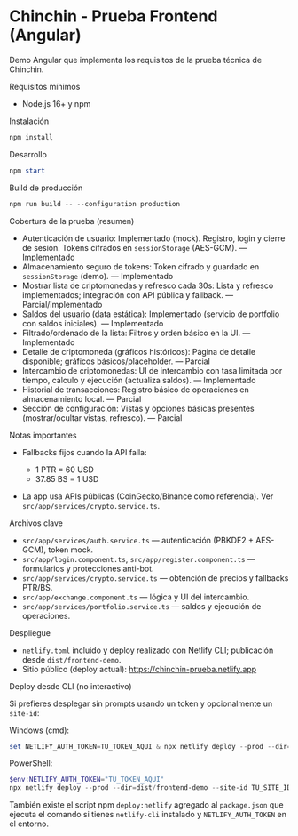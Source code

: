 # Chinchin - Prueba Frontend (Angular)

Demo Angular que implementa los requisitos de la prueba técnica de Chinchin.

Requisitos mínimos

- Node.js 16+ y npm

Instalación

```powershell
npm install
```

Desarrollo

```powershell
npm start
```

Build de producción

```powershell
npm run build -- --configuration production
```

Cobertura de la prueba (resumen)

- Autenticación de usuario: Implementado (mock). Registro, login y cierre de sesión. Tokens cifrados en `sessionStorage` (AES-GCM). — Implementado
- Almacenamiento seguro de tokens: Token cifrado y guardado en `sessionStorage` (demo). — Implementado
- Mostrar lista de criptomonedas y refresco cada 30s: Lista y refresco implementados; integración con API pública y fallback. — Parcial/Implementado
- Saldos del usuario (data estática): Implementado (servicio de portfolio con saldos iniciales). — Implementado
- Filtrado/ordenado de la lista: Filtros y orden básico en la UI. — Implementado
- Detalle de criptomoneda (gráficos históricos): Página de detalle disponible; gráficos básicos/placeholder. — Parcial
- Intercambio de criptomonedas: UI de intercambio con tasa limitada por tiempo, cálculo y ejecución (actualiza saldos). — Implementado
- Historial de transacciones: Registro básico de operaciones en almacenamiento local. — Parcial
- Sección de configuración: Vistas y opciones básicas presentes (mostrar/ocultar vistas, refresco). — Parcial

Notas importantes

- Fallbacks fijos cuando la API falla:
	- 1 PTR = 60 USD
	- 37.85 BS = 1 USD

- La app usa APIs públicas (CoinGecko/Binance como referencia). Ver `src/app/services/crypto.service.ts`.

Archivos clave

- `src/app/services/auth.service.ts` — autenticación (PBKDF2 + AES-GCM), token mock.
- `src/app/login.component.ts`, `src/app/register.component.ts` — formularios y protecciones anti-bot.
- `src/app/services/crypto.service.ts` — obtención de precios y fallbacks PTR/BS.
- `src/app/exchange.component.ts` — lógica y UI del intercambio.
- `src/app/services/portfolio.service.ts` — saldos y ejecución de operaciones.

Despliegue

- `netlify.toml` incluido y deploy realizado con Netlify CLI; publicación desde `dist/frontend-demo`.
- Sitio público (deploy actual): https://chinchin-prueba.netlify.app

Deploy desde CLI (no interactivo)

Si prefieres desplegar sin prompts usando un token y opcionalmente un `site-id`:

Windows (cmd):

```powershell
set NETLIFY_AUTH_TOKEN=TU_TOKEN_AQUI & npx netlify deploy --prod --dir=dist/frontend-demo --site-id TU_SITE_ID --message "Deploy: UI fixes"
```

PowerShell:

```powershell
$env:NETLIFY_AUTH_TOKEN="TU_TOKEN_AQUI"
npx netlify deploy --prod --dir=dist/frontend-demo --site-id TU_SITE_ID --message "Deploy: UI fixes"
```

También existe el script npm `deploy:netlify` agregado al `package.json` que ejecuta el comando si tienes `netlify-cli` instalado y `NETLIFY_AUTH_TOKEN` en el entorno.
